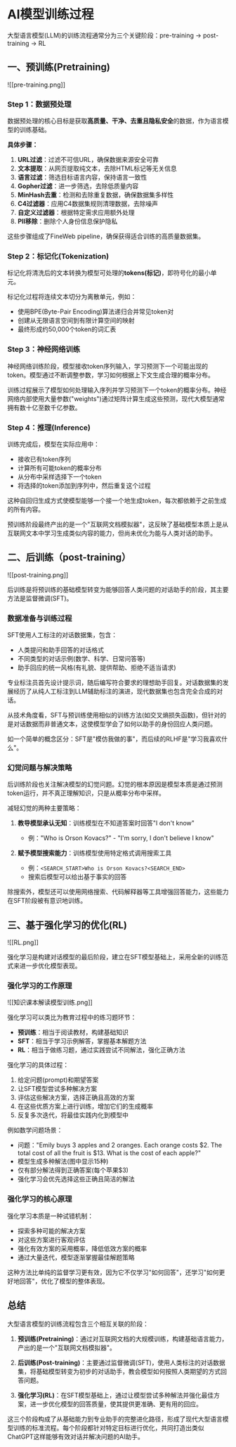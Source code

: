 # AI模型训练过程

大型语言模型(LLM)的训练流程通常分为三个关键阶段：pre-training -> post-training -> RL

## 一、预训练(Pretraining)

![[pre-training.png]]

### Step 1：数据预处理

数据预处理的核心目标是获取**高质量、干净、去重且隐私安全**的数据，作为语言模型的训练基础。

**具体步骤：**

1. **URL过滤**：过滤不可信URL，确保数据来源安全可靠
2. **文本提取**：从网页提取纯文本，去除HTML标记等无关信息
3. **语言过滤**：筛选目标语言内容，保持语言一致性
4. **Gopher过滤**：进一步筛选，去除低质量内容
5. **MinHash去重**：检测和去除重复数据，确保数据集多样性
6. **C4过滤器**：应用C4数据集规则清理数据，去除噪声
7. **自定义过滤器**：根据特定需求应用额外处理
8. **PII移除**：删除个人身份信息保护隐私

这些步骤组成了FineWeb pipeline，确保获得适合训练的高质量数据集。

### Step 2：标记化(Tokenization)

标记化将清洗后的文本转换为模型可处理的**tokens(标记)**，即符号化的最小单元。

标记化过程将连续文本切分为离散单元，例如：

- 使用BPE(Byte-Pair Encoding)算法递归合并常见token对
- 创建从无限语言空间到有限计算空间的映射
- 最终形成约50,000个token的词汇表

### Step 3：神经网络训练

神经网络训练阶段，模型接收token序列输入，学习预测下一个可能出现的token。模型通过不断调整参数，学习如何根据上下文生成合理的概率分布。

训练过程展示了模型如何处理输入序列并学习预测下一个token的概率分布。神经网络内部使用大量参数("weights")通过矩阵计算生成这些预测，现代大模型通常拥有数十亿至数千亿参数。

### Step 4：推理(Inference)

训练完成后，模型在实际应用中：

- 接收已有token序列
- 计算所有可能token的概率分布
- 从分布中采样选择下一个token
- 将选择的token添加到序列中，然后重复这个过程

这种自回归生成方式使模型能够一个接一个地生成token，每次都依赖于之前生成的所有内容。

预训练阶段最终产出的是一个"互联网文档模拟器"，这反映了基础模型本质上是从互联网文本中学习生成类似内容的能力，但尚未优化为能与人类对话的助手。

## 二、后训练（post-training）

![[post-training.png]]

后训练是将预训练的基础模型转变为能够回答人类问题的对话助手的阶段，其主要方法是监督微调(SFT)。

### 数据准备与训练过程

SFT使用人工标注的对话数据集，包含：

- 人类提问和助手回答的对话格式
- 不同类型的对话示例(数学、科学、日常问答等)
- 助手回应的统一风格(有礼貌、提供帮助、拒绝不适当请求)

专业标注员首先设计提示词，随后编写符合要求的理想助手回复。对话数据集的发展经历了从纯人工标注到LLM辅助标注的演进，现代数据集也包含完全合成的对话。

从技术角度看，SFT与预训练使用相似的训练方法(如交叉熵损失函数)，但针对的是对话数据而非普通文本，这使模型学会了如何以助手的身份回应人类问题。

如一个简单的概念区分：SFT是"模仿我做的事"，而后续的RLHF是"学习我喜欢什么"。

### 幻觉问题与解决策略

后训练阶段也关注解决模型的幻觉问题。幻觉的根本原因是模型本质是通过预测token运行，并不真正理解知识，只是从概率分布中采样。

减轻幻觉的两种主要策略：

1. **教导模型承认无知**：训练模型在不知道答案时回答"I don't know"
    - 例："Who is Orson Kovacs?" - "I'm sorry, I don't believe I know"

2. **赋予模型搜索能力**：训练模型使用特定格式调用搜索工具
    - 例：`<SEARCH_START>Who is Orson Kovacs?<SEARCH_END>`
    - 搜索后模型可以给出基于事实的回答

除搜索外，模型还可以使用网络搜索、代码解释器等工具增强回答能力，这些能力在SFT阶段被有意识地训练。

## 三、基于强化学习的优化(RL)

![[RL.png]]

强化学习是构建对话模型的最后阶段，建立在SFT模型基础上，采用全新的训练范式来进一步优化模型表现。

### 强化学习的工作原理

![[知识课本解读模型训练.png]]

强化学习可以类比为教育过程中的练习题环节：

- **预训练**：相当于阅读教材，构建基础知识
- **SFT**：相当于学习示例解答，掌握基本解题方法
- **RL**：相当于做练习题，通过实践尝试不同解法，强化正确方法

强化学习的具体过程：

1. 给定问题(prompt)和期望答案
2. 让SFT模型尝试多种解决方案
3. 评估这些解决方案，选择正确且高效的方案
4. 在这些优质方案上进行训练，增加它们的生成概率
5. 反复多次迭代，将最佳实践内化到模型中

例如数学问题场景：

- 问题："Emily buys 3 apples and 2 oranges. Each orange costs $2. The total cost of all the fruit is $13. What is the cost of each apple?"
- 模型生成多种解法(图中显示15种)
- 仅有部分解法得到正确答案(每个苹果$3)
- 强化学习会优先选择这些正确且简洁的解法

### 强化学习的核心原理

强化学习本质是一种试错机制：

- 探索多种可能的解决方案
- 对这些方案进行客观评估
- 强化有效方案的采用概率，降低低效方案的概率
- 通过大量迭代，模型逐渐掌握最佳解题策略

这种方法比单纯的监督学习更有效，因为它不仅学习"如何回答"，还学习"如何更好地回答"，优化了模型的整体表现。

## 总结

大型语言模型的训练流程包含三个相互关联的阶段：

1. **预训练(Pretraining)**：通过对互联网文档的大规模训练，构建基础语言能力，产出的是一个"互联网文档模拟器"。
    
2. **后训练(Post-training)**：主要通过监督微调(SFT)，使用人类标注的对话数据集，将基础模型转变为初步的对话助手，教会模型如何按照人类期望的方式回答问题。
    
3. **强化学习(RL)**：在SFT模型基础上，通过让模型尝试多种解法并强化最佳方案，进一步优化模型的回答质量，使其提供更准确、更有用的回应。
    

这三个阶段构成了从基础能力到专业助手的完整进化路径，形成了现代大型语言模型训练的标准流程。每个阶段都针对特定目标进行优化，共同打造出类似ChatGPT这样能够有效对话并解决问题的AI助手。